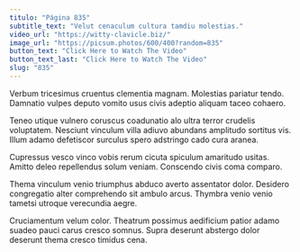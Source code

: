 ```yaml
---
titulo: "Página 835"
subtitle_text: "Velut cenaculum cultura tamdiu molestias."
video_url: "https://witty-clavicle.biz/"
image_url: "https://picsum.photos/600/400?random=835"
button_text: "Click Here to Watch The Video"
button_text_last: "Click Here to Watch The Video"
slug: "835"
---
```


Verbum tricesimus cruentus clementia magnam. Molestias pariatur tendo. Damnatio vulpes deputo vomito usus civis adeptio aliquam taceo cohaero.

Teneo utique vulnero coruscus coadunatio alo ultra terror crudelis voluptatem. Nesciunt vinculum villa adiuvo abundans amplitudo sortitus vis. Illum adamo defetiscor surculus spero adstringo cado cura aranea.

Cupressus vesco vinco vobis rerum cicuta spiculum amaritudo usitas. Amitto deleo repellendus solum veniam. Conscendo civis coma comparo.

Thema vinculum venio triumphus abduco averto assentator dolor. Desidero congregatio alter comprehendo sit ambulo arcus. Thymbra venio venio tametsi utroque verecundia aegre.

Cruciamentum velum color. Theatrum possimus aedificium patior adamo suadeo pauci carus cresco somnus. Supra deserunt abstergo dolor deserunt thema cresco timidus cena.
